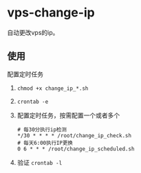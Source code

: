 # vps-change-ip
自动更改vps的ip。

## 使用

配置定时任务

1. `chmod +x change_ip_*.sh`
2. `crontab -e`
3. 配置定时任务，按需配置一个或者多个
	```shell
	# 每30分执行ip检测
	*/30 * * * * /root/change_ip_check.sh
	# 每天6:00执行IP更换
	0 6 * * * /root/change_ip_scheduled.sh
	```

4. 验证
	`crontab -l`